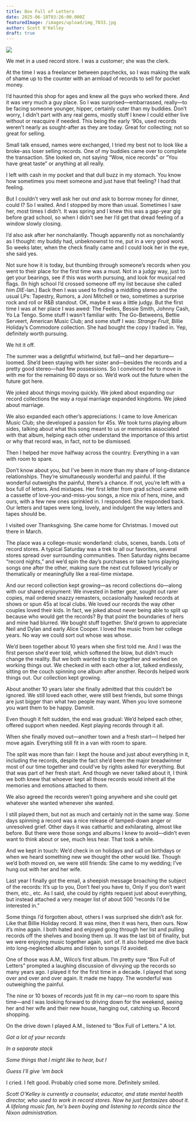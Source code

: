```yaml
---
title: Box Full of Letters
date: 2025-06-18T03:26:00.000Z
featuredImage: /images/upload/img_7033.jpg
author: Scott O'Kelley
draft: true
---
```

![](/images/upload/img_7033.jpg)

We met in a used record store. I was a customer; she was the clerk. 

At the time I was a freelancer between paychecks, so I was making the walk of shame up to the counter with an armload of records to sell for pocket money.

I’d haunted this shop for ages and knew all the guys who worked there. And it was very much a guy place. So I was surprised—embarrassed, really—to be facing someone younger, hipper, certainly cuter than my buddies. Don’t worry, I didn’t part with any real gems, mostly stuff I knew I could either live without or reacquire if needed. This being the early ‘90s, used records weren’t nearly as sought-after as they are today. Great for collecting; not so great for selling.

Small talk ensued, names were exchanged, I tried my best not to look like a broke-ass loser selling records. One of my buddies came over to complete the transaction. She looked on, not saying “Wow, nice records” or “You have great taste” or anything at all really.

I left with cash in my pocket and that dull buzz in my stomach. You know how sometimes you meet someone and just have that feeling? I had that feeling. 

But I couldn’t very well ask her out *and* ask to borrow money for dinner, could I? So I waited. And I stopped by more than usual. Sometimes I saw her, most times I didn’t. It was spring and I knew this was a gap-year gig before grad school, so when I didn’t see her I’d get that dread feeling of a window slowly closing.

I’d also ask after her nonchalantly. Though apparently not as nonchalantly as I thought: my buddy had, unbeknownst to me, put in a very good word. So weeks later, when the check finally came and I could look her in the eye, she said yes.

Not sure how it is today, but thumbing through someone’s records when you went to their place for the first time was a must. Not in a judgy way, just to get your bearings, see if this was worth pursuing, and look for musical red flags. (In high school I’d crossed someone off my list because she called him *DIE*-lan.) Back then I was used to finding a middling stereo and the usual LPs: Tapestry, Rumors, a Joni Mitchell or two, sometimes a surprise rock and roll or R&B standout. OK, maybe it was a little judgy. But the first time I was at her place I was awed: The Feelies, Bessie Smith, Johnny Cash, Yo La Tengo. Some stuff I wasn’t familiar with: The Go-Betweens, Bettie Serveert, American Music Club; and some stuff I was: *Strange Fruit*, Billie Holiday’s Commodore collection. She had bought the copy I traded in. Yep, definitely worth pursuing.

We hit it off.

The summer was a delightful whirlwind, but fall—and her departure—loomed. She’d been staying with her sister and—besides the records and a pretty good stereo—had few possessions. So I convinced her to move in with me for the remaining 60 days or so. We’d work out the future when the future got here.

We joked about things moving quickly. We joked about expanding our record collections the way a royal marriage expanded kingdoms. We joked about marriage. 

We also expanded each other’s appreciations: I came to love American Music Club; she developed a passion for 45s. We took turns playing album sides, talking about what this song meant to us or memories associated with that album, helping each other understand the importance of this artist or why that record was, in fact, not to be dismissed.

Then I helped her move halfway across the country. Everything in a van with room to spare.

Don’t know about you, but I’ve been in more than my share of long-distance relationships. They’re simultaneously wonderful and painful. If the wonderful outweighs the painful, there’s a chance. If not, you’re left with a box full of letters. And mixtapes. Her first letter from grad school came with a cassette of love-you-and-miss-you songs, a nice mix of hers, mine, and ours, with a few new ones sprinkled in. I responded. She responded back. Our letters and tapes were long, lovely, and indulgent the way letters and tapes should be.

I visited over Thanksgiving. She came home for Christmas. I moved out there in March.

The place was a college-music wonderland: clubs, scenes, bands. Lots of record stores. A typical Saturday was a trek to all our favorites, several stores spread over surrounding communities. Then Saturday nights became “record nights,” and we’d spin the day’s purchases or take turns playing songs one after the other, making sure the next cut followed lyrically or thematically or meaningfully like a real-time mixtape.

And our record collection kept growing—as record collections do—along with our shared enjoyment: We invested in better gear, sought out rarer copies, mail ordered snazzy remasters, occasionally hawked records at shows or spun 45s at local clubs. We loved our records the way other couples loved their kids. In fact, we joked about never being able to split up because who would get the records? By that point the boundaries of hers and mine had blurred. We bought stuff together. She’d grown to appreciate Neil and Dylan and early Alice Cooper. I loved the music from her college years. No way we could sort out whose was whose.

We’d been together about 10 years when she first told me. And I was the first person she’d ever told, which softened the blow, but didn’t much change the reality. But we both wanted to stay together and worked on working things out. We checked in with each other a lot, talked endlessly, sitting on the couch spinning one album after another. Records helped work things out. Our collection kept growing.

About another 10 years later she finally admitted that this couldn’t be ignored. We still loved each other, were still best friends, but some things are just bigger than what two people may want. When you love someone you want them to be happy. Dammit.

Even though it felt sudden, the end was gradual: We’d helped each other, offered support when needed. Kept playing records through it all.

When she finally moved out—another town and a fresh start—I helped her move again. Everything still fit in a van with room to spare. 

The split was more than fair: I kept the house and just about everything in it, including the records, despite the fact she’d been the major breadwinner most of our time together and could’ve by rights asked for everything. But that was part of her fresh start. And though we never talked about it, I think we both knew that whoever kept all those records would inherit all the memories and emotions attached to them. 

We also agreed the records weren’t going anywhere and she could get whatever she wanted whenever she wanted.

I still played them, but not as much and certainly not in the same way. Some days spinning a record was a nice release of tamped-down anger or unresolved grief. Other days it was cathartic and exhilarating, almost like before. But there were those songs and albums I knew to avoid—didn’t even want to think about or see, much less hear. That took a while.

And we kept in touch: We’d check in on holidays and call on birthdays or when we heard something new we thought the other would like. Though we’d both moved on, we were still friends: She came to my wedding; I’ve hung out with her and her wife.

Last year I finally got the email, a sheepish message broaching the subject of the records: It’s up to you, Don’t feel you have to, Only if you don’t want them, etc., etc. As I said, she could by rights request just about everything, but instead attached a very meager list of about 500 “records I’d be interested in.” 

Some things I’d forgotten about, others I was surprised she didn’t ask for. Like that Billie Holiday record. It was mine, then it was hers, then ours. Now it’s mine again. I both hated and enjoyed going through her list and pulling records off the shelves and boxing them up. It was the last bit of finality, but we were enjoying music together again, sort of. It also helped me dive back into long-neglected albums and listen to songs I’d avoided. 

One of those was A.M., Wilco’s first album. I’m pretty sure “Box Full of Letters” prompted a laughing discussion of divvying up the records so many years ago. I played it for the first time in a decade. I played that song over and over and over again. It made me happy. The wonderful was outweighing the painful.

The nine or 10 boxes of records just fit in my car—no room to spare this time—and I was looking forward to driving down for the weekend, seeing her and her wife and their new house, hanging out, catching up. Record shopping. 

On the drive down I played A.M., listened to “Box Full of Letters.” A lot. 

*Got a lot of your records*

*In a separate stack*

*Some things that I might like to hear, but I*

*Guess I’ll give ‘em back*

I cried. I felt good. Probably cried some more. Definitely smiled.



*Scott O'Kelley is currently a counselor, educator, and state mental health director, who used to work in record stores. Now he just fantasizes about it. A lifelong music fan, he's been buying and listening to records since the Nixon administration.*
